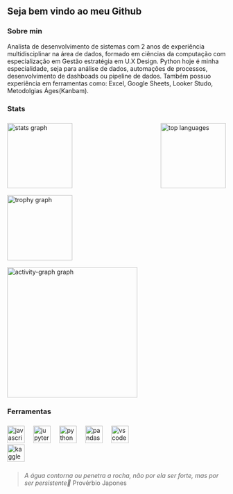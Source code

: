 ## Seja bem vindo ao meu Github
### Sobre min

Analista de desenvolvimento de sistemas com 2 anos de experiência multidisciplinar na área de dados, formado em ciências da computação com especialização em Gestão estratégia em U.X Design.
Python hoje é minha especialidade, seja para análise de dados, automações de processos, desenvolvimento de dashboads ou pipeline de dados. Também possuo experiência em ferramentas como: Excel, Google Sheets, Looker Studo, Metodolgias Áges(Kanbam).

### Stats
###

<div style="display: flex; flex-direction: column; align-items: center;">
  <!-- Primeira linha: dois cartões lado a lado -->
  <div style="display: flex; justify-content: space-between; width: 100%;">
    <img src="https://github-readme-stats.vercel.app/api?username=DevBrunoP&hide_title=false&hide_rank=false&show_icons=true&include_all_commits=true&count_private=true&disable_animations=false&theme=radical&locale=en&hide_border=false&order=1&card_width=49%" height="150" alt="stats graph" />
    <img src="https://github-readme-stats.vercel.app/api/top-langs/?username=DevBrunoP&layout=compact&theme=radical&hide_border=false&card_width=49%" height="150" alt="top languages" />
  </div>  
  
  <!-- Segunda linha: cartão ocupando a largura total -->
  <div style="width: 100%; margin-top: 16px;">
    <img src="https://github-profile-trophy.vercel.app?username=DevBrunoP&theme=radical&column=-1&row=1&margin-w=8&margin-h=8&no-bg=false&no-frame=false&order=4" height="150" alt="trophy graph" />
  </div>

  <!-- Terceira linha: cartão ocupando a largura total -->
  <div style="width: 100%; margin-top: 16px;">
    <img src="https://github-readme-activity-graph.vercel.app/graph?username=DevBrunoP&radius=16&theme=redical&area=true&order=5&hide_border=false" height="300" alt="activity-graph graph" />
  </div>
</div>

###

### Ferramentas
###

<div align="left">
  <img src="https://cdn.jsdelivr.net/gh/devicons/devicon/icons/javascript/javascript-original.svg" height="40" alt="javascript logo"  />
  <img width="12" />
  <img src="https://cdn.jsdelivr.net/gh/devicons/devicon/icons/jupyter/jupyter-original.svg" height="40" alt="jupyter logo"  />
  <img width="12" />
  <img src="https://cdn.jsdelivr.net/gh/devicons/devicon/icons/python/python-original.svg" height="40" alt="python logo"  />
  <img width="12" />
  <img src="https://cdn.jsdelivr.net/gh/devicons/devicon/icons/pandas/pandas-original-wordmark.svg" height="40" alt="pandas logo"  />
  <img width="12" />
  <img src="https://cdn.jsdelivr.net/gh/devicons/devicon/icons/vscode/vscode-original.svg" height="40" alt="vscode logo"  />
  <img width="12" />
</div>
  <img src="https://cdn.jsdelivr.net/gh/devicons/devicon/icons/kaggle/kaggle-original.svg" height="40" alt="kaggle logo"  />

###


> *A água contorna ou penetra a rocha, não por ela ser forte, mas por ser persistente🍃*
> Provérbio Japones

<!--
**DevBrunoP/DevBrunoP** is a ✨ _special_ ✨ repository because its `README.md` (this file) appears on your GitHub profile.

Here are some ideas to get you started:

- 🔭 I’m currently working on ...
- 🌱 I’m currently learning ...
- 👯 I’m looking to collaborate on ...
- 🤔 I’m looking for help with ...
- 💬 Ask me about ...
- 📫 How to reach me: ...
- 😄 Pronouns: ...
- ⚡ Fun fact: ...
-->
